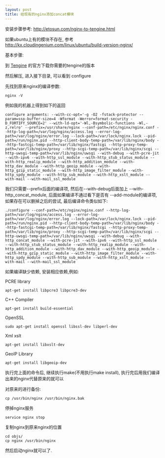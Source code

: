 ```yaml
---
layout: post
title: 给现有的nginx添加concat模块
---
```


安装步骤参考: <http://etosun.com/nginx-to-tengine.html>

如果ubuntu上有的模块不存在, 参考 <http://kx.cloudingenium.com/linux/ubuntu/build-version-nginx/>

基本步骤:

到 [Tengine](http://tengine.taobao.org/) 的官方下载你需要的tengine的版本

然后解压, 进入接下目录, 可以看到 configure

先找到原来nginx的编译参数:

    nginx -V


例如我的机器上得到如下的返回

    configure arguments: --with-cc-opt='-g -O2 -fstack-protector --param=ssp-buffer-size=4 -Wformat -Werror=format-security -D_FORTIFY_SOURCE=2' --with-ld-opt='-Wl,-Bsymbolic-functions -Wl,-z,relro' --prefix=/usr/share/nginx --conf-path=/etc/nginx/nginx.conf --http-log-path=/var/log/nginx/access.log --error-log-path=/var/log/nginx/error.log --lock-path=/var/lock/nginx.lock --pid-path=/run/nginx.pid --http-client-body-temp-path=/var/lib/nginx/body --http-fastcgi-temp-path=/var/lib/nginx/fastcgi --http-proxy-temp-path=/var/lib/nginx/proxy --http-scgi-temp-path=/var/lib/nginx/scgi --http-uwsgi-temp-path=/var/lib/nginx/uwsgi --with-debug --with-pcre-jit --with-ipv6 --with-http_ssl_module --with-http_stub_status_module --with-http_realip_module --with-http_addition_module --with-http_dav_module --with-http_geoip_module --with-http_gzip_static_module --with-http_image_filter_module --with-http_spdy_module --with-http_sub_module --with-http_xslt_module --with-mail --with-mail_ssl_module


我们只需要--prefix后面的编译项, 然后在--with-debug后面加上 --with-http_concat_module, 后面如果编译不通过看下是否有 --add-module的编译项,如果存在可以删掉之后的尝试, 最后编译命令类似如下:

    ./configure --conf-path=/etc/nginx/nginx.conf --http-log-path=/var/log/nginx/access.log --error-log-path=/var/log/nginx/error.log --lock-path=/var/lock/nginx.lock --pid-path=/run/nginx.pid --http-client-body-temp-path=/var/lib/nginx/body --http-fastcgi-temp-path=/var/lib/nginx/fastcgi --http-proxy-temp-path=/var/lib/nginx/proxy --http-scgi-temp-path=/var/lib/nginx/scgi --http-uwsgi-temp-path=/var/lib/nginx/uwsgi --with-debug --with-http_concat_module --with-pcre-jit --with-ipv6 --with-http_ssl_module --with-http_stub_status_module --with-http_realip_module --with-http_addition_module --with-http_dav_module --with-http_geoip_module --with-http_gzip_static_module --with-http_image_filter_module --with-http_spdy_module --with-http_sub_module --with-http_xslt_module --with-mail --with-mail_ssl_module

如果编译缺少依赖, 安装相应依赖,例如:

PCRE library

    apt-get install libpcre3 libpcre3-dev
    
C++ Compiler

    apt-get install build-essential

OpenSSL

    sudo apt-get install openssl libssl-dev libperl-dev

Xml xslt

    apt-get install libxslt-dev

GeoIP Library

    apt-get install libgeoip-dev

执行完上面的命令后, 继续执行make(不用执行make install), 执行完后用我们编译出来的nginx代替原来的就可以


对原来的进行备份:

    cp /usr/bin/nginx /usr/bin/nginx.bak

停掉nginx服务

    service nginx stop

复制nginx到原来nginx的位置

    cd objs/
    cp nginx /usr/bin/nginx

然后启动nginx就可以了.
